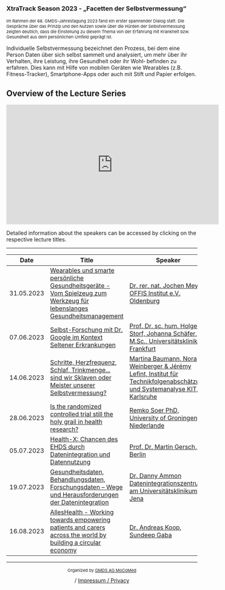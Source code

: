 ### XtraTrack Season 2023 - „Facetten der Selbstvermessung“

<p style="font-size:11px">Im Rahmen der 68. GMDS-Jahrestagung 2023 fand ein erster spannender Dialog statt. Die Gespräche über das Prinzip und den Nutzen sowie über die Hürden der Selbstvermessung zeigten deutlich, dass die Einstellung zu diesem Thema von der Erfahrung mit Krankheit bzw. Gesundheit aus dem persönlichen Umfeld geprägt ist.

Individuelle Selbstvermessung bezeichnet den Prozess, bei dem eine Person Daten über sich selbst
sammelt und analysiert, um mehr über ihr Verhalten, ihre Leistung, ihre Gesundheit oder ihr Wohl‐
befinden zu erfahren. Dies kann mit Hilfe von mobilen Geräten wie Wearables (z.B. Fitness-Tracker),
Smartphone-Apps oder auch mit Stift und Papier erfolgen.</p>

## Overview of the Lecture Series

<center><iframe width="560" height="315" src="https://www.youtube-nocookie.com/embed/4KvpF-NmFWQ?si=-Rp5Q3Mvooz7gRf7" title="YouTube video player" frameborder="0" allow="accelerometer; autoplay; clipboard-write; encrypted-media; gyroscope; picture-in-picture; web-share" referrerpolicy="strict-origin-when-cross-origin" allowfullscreen></iframe></center>

Detailed information about the speakers can be accessed by clicking on the respective lecture titles.

---

|Date   |Title   |Speaker   |Talk   |
|---|---|---|---|
|31.05.2023| [Wearables und smarte persönliche Gesundheitsgeräte - Vom Spielzeug zum Werkzeug für lebenslanges Gesundheitsmanagement](XtraTracks2023-1)  | [Dr. rer. nat. Jochen Meyer, OFFIS Institut e.V. Oldenburg ](XtraTracks2023-1)|   |
| 07.06.2023  | [Selbst-Forschung mit Dr. Google im Kontext Seltener Erkrankungen ](XtraTracks2023-2)| [Prof. Dr. sc. hum. Holger Storf, Johanna Schäfer, M.Sc., Universitätsklinikum Frankfurt  ](XtraTracks2023-2)|   |
| 14.06.2023  | [Schritte, Herzfrequenz, Schlaf, Trinkmenge... sind wir Sklaven oder Meister unserer Selbstvermessung?  ](XtraTracks2023-3)|[Martina Baumann, Nora Weinberger & Jérémy Lefint, Institut für Technikfolgenabschätzung und Systemanalyse KIT, Karlsruhe  ](XtraTracks2023-3)|   |
| 28.06.2023   | [Is the randomized controlled trial still the holy grail in health research? ](XtraTracks2023-4) | [Remko Soer PhD, University of Groningen, Niederlande ](XtraTracks2023-4)|   |
| 05.07.2023  | [Health-X: Chancen des EHDS durch Datenintegration und Datennutzung  ](XtraTracks2023-5)| [Prof. Dr. Martin Gersch, FU Berlin  ](XtraTracks2023-5)|   |
| 19.07.2023  | [Gesundheitsdaten, Behandlungsdaten, Forschungsdaten – Wege und Herausforderungen der Datenintegration  ](XtraTracks2023-6)| [Dr. Danny Ammon Datenintegrationszentrum am Universitätsklinikum Jena ](XtraTracks2023-6) ||
| 16.08.2023  | [AllesHealth - Working towards empowering patients and carers across the world by building a circular economy  ](XtraTracks2023-7)| [Dr. Andreas Koop, Sundeep Gaba ](XtraTracks2023-7) |   |

---
<center><p style="font-size:11px">Organized by <a href="http://mocomed.de">GMDS AG MoCoMed</a></p> / <a href="imprint">Impressum / Privacy</a></p></center>

